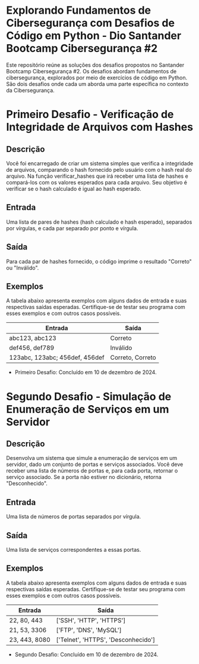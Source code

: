 # Explorando Fundamentos de Cibersegurança com Desafios de Código em Python - Dio Santander Bootcamp Cibersegurança #2
Este repositório reúne as soluções dos desafios propostos no Santander Bootcamp Cibersegurança #2. Os desafios abordam fundamentos de cibersegurança, explorados por meio de exercícios de código em Python. São dois desafios onde cada um aborda uma parte específica no contexto da Cibersegurança.

# Primeiro Desafio - Verificação de Integridade de Arquivos com Hashes

## Descrição
Você foi encarregado de criar um sistema simples que verifica a integridade de arquivos, comparando o hash fornecido pelo usuário com o hash real do arquivo. Na função verificar_hashes que irá receber uma lista de hashes e compará-los com os valores esperados para cada arquivo. Seu objetivo é verificar se o hash calculado é igual ao hash esperado.

## Entrada
Uma lista de pares de hashes (hash calculado e hash esperado), separados por vírgulas, e cada par separado por ponto e vírgula.

## Saída
Para cada par de hashes fornecido, o código imprime o resultado "Correto" ou "Inválido".

## Exemplos
A tabela abaixo apresenta exemplos com alguns dados de entrada e suas respectivas saídas esperadas. Certifique-se de testar seu programa com esses exemplos e com outros casos possíveis.

| Entrada                            | Saída            |
|------------------------------------|------------------|
| abc123, abc123                     | Correto          |
| def456, def789                     | Inválido         |
| 123abc, 123abc; 456def, 456def     | Correto, Correto |

* Primeiro Desafio: Concluído em 10 de dezembro de 2024.

# Segundo Desafio - Simulação de Enumeração de Serviços em um Servidor

## Descrição
Desenvolva um sistema que simule a enumeração de serviços em um servidor, dado um conjunto de portas e serviços associados. Você deve receber uma lista de números de portas e, para cada porta, retornar o serviço associado. Se a porta não estiver no dicionário, retorna "Desconhecido".

## Entrada
Uma lista de números de portas separados por vírgula.

## Saída
Uma lista de serviços correspondentes a essas portas.

## Exemplos
A tabela abaixo apresenta exemplos com alguns dados de entrada e suas respectivas saídas esperadas. Certifique-se de testar seu programa com esses exemplos e com outros casos possíveis.

| Entrada            | Saída                                |
|--------------------|--------------------------------------|
| 22, 80, 443        | ['SSH', 'HTTP', 'HTTPS']             |
| 21, 53, 3306       | ['FTP', 'DNS', 'MySQL']              |
| 23, 443, 8080      | ['Telnet', 'HTTPS', 'Desconhecido']  |

* Segundo Desafio: Concluído em 10 de dezembro de 2024.
